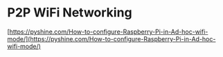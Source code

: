 # P2P WiFi Networking

[https://pyshine.com/How-to-configure-Raspberry-Pi-in-Ad-hoc-wifi-mode/](https://pyshine.com/How-to-configure-Raspberry-Pi-in-Ad-hoc-wifi-mode/)
